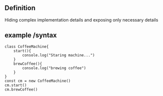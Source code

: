 ## Definition
Hiding complex implementation details and exposing only necessary details

## example /syntax
```
class CoffeeMachine{
    start(){
        console.log("Staring machine...")
    }
    brewCoffee(){
        console.log("brewing coffee")
    }
}
const cm = new CoffeeMachine()
cm.start()
cm.brewCoffee()

```